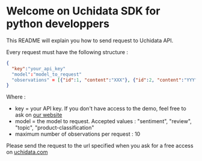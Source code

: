 # Welcome on Uchidata SDK for python developpers #

This README will explain you how to send request to Uchidata API.

Every request must have the following structure :

```json
{
  "key":"your_api_key"
  "model":"model_to_request"
  "observations" = [{"id":1, "content":"XXX"}, {"id":2, "content":"YYY"}, {"id":3, "content":"ZZZ"}]
}
```

Where :
  - key = your API key. If you don't have access to the demo, feel free to ask on [our website](http://uchidata.com) 
  - model = the model to request. Accepted values : "sentiment", "review", "topic", "product-classification"
  - maximum number of observations per request : 10

Please send the request to the url specified when you ask for a free access on [uchidata.com](http://uchidata.com)

